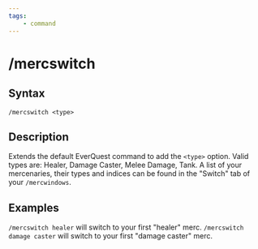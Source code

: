 ```yaml
---
tags:
    - command
---
```

# /mercswitch

## Syntax
<!--cmd-syntax-start-->
```eqcommand
/mercswitch <type>
```
<!--cmd-syntax-end-->

## Description
<!--cmd-desc-start-->
Extends the default EverQuest command to add the `<type>` option. Valid types are: Healer, Damage Caster, Melee Damage, Tank. A list of your mercenaries, their types and indices can be found in the "Switch" tab of your `/mercwindows`.
<!--cmd-desc-end-->
## Examples
`/mercswitch healer` will switch to your first "healer" merc.
`/mercswitch damage caster` will switch to your first "damage caster" merc.
